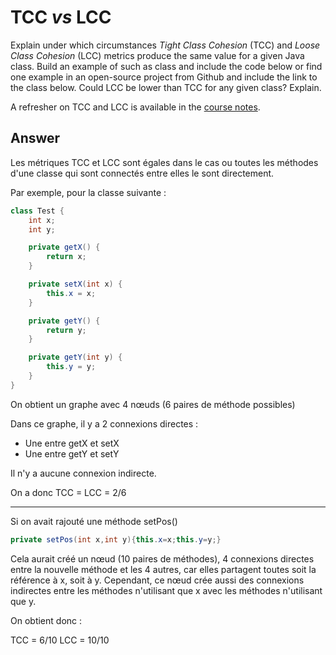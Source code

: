 # TCC *vs* LCC

Explain under which circumstances *Tight Class Cohesion* (TCC) and *Loose Class Cohesion* (LCC) metrics produce the same
value for a given Java class. Build an example of such as class and include the code below or find one example in an
open-source project from Github and include the link to the class below. Could LCC be lower than TCC for any given
class? Explain.

A refresher on TCC and LCC is available in the [course notes](https://oscarlvp.github.io/vandv-classes/#cohesion-graph).

## Answer

Les métriques TCC et LCC sont égales dans le cas ou toutes les méthodes d'une classe qui sont connectés entre elles le
sont directement.

Par exemple, pour la classe suivante :

```java
class Test {
    int x;
    int y;

    private getX() {
        return x;
    }

    private setX(int x) {
        this.x = x;
    }

    private getY() {
        return y;
    }

    private getY(int y) {
        this.y = y;
    }
}
```

On obtient un graphe avec 4 nœuds (6 paires de méthode possibles)

Dans ce graphe, il y a 2 connexions directes :

- Une entre getX et setX
- Une entre getY et setY

Il n'y a aucune connexion indirecte.

On a donc TCC = LCC = 2/6

--- 

Si on avait rajouté une méthode setPos()

```java
private setPos(int x,int y){this.x=x;this.y=y;}
```

Cela aurait créé un nœud (10 paires de méthodes), 4 connexions directes entre la nouvelle méthode et les 4 autres, car
elles partagent toutes soit la référence à x, soit à y. Cependant, ce nœud crée aussi des connexions indirectes entre les
méthodes n'utilisant que x avec les méthodes n'utilisant que y.

On obtient donc :

TCC = 6/10
LCC = 10/10